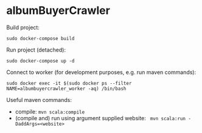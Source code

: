 # albumBuyerCrawler

Build project:
```
sudo docker-compose build
```

Run project (detached):
```
sudo docker-compose up -d
```

Connect to worker (for development purposes, e.g. run maven commands):
```
sudo docker exec -it $(sudo docker ps --filter NAME=albumbuyercrawler_worker -aq) /bin/bash
```

Useful maven commands:
- compile: `mvn scala:compile`
- (compile and) run using argument supplied website: ` mvn scala:run -DaddArgs=<website>`
